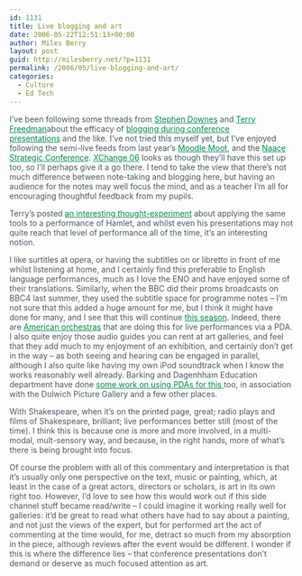 ```yaml
---
id: 1131
title: Live blogging and art
date: 2006-05-22T12:51:13+00:00
author: Miles Berry
layout: post
guid: http://milesberry.net/?p=1131
permalink: /2006/05/live-blogging-and-art/
categories:
  - Culture
  - Ed Tech
---
```

<p style="color: #495865;">
  I&#8217;ve been following some threads from <a style="color: #008947;" href="http://web.archive.org/web/20060612213500/http://halfanhour.blogspot.com/2006/05/missing-point.html">Stephen Downes</a> and <a style="color: #008947;" href="http://web.archive.org/web/20060612213500/http://terry-freedman.org.uk/artman/publish/article_701.php">Terry Freedman</a>about the efficacy of <a style="color: #008947;" href="http://web.archive.org/web/20060612213500/http://elgg.net/vinall/weblog/15414.html">blogging during conference presentations</a> and the like. I&#8217;ve not tried this myself yet, but I&#8217;ve enjoyed following the semi-live feeds from last year&#8217;s <a style="color: #008947;" href="http://web.archive.org/web/20060612213500/http://fraser.typepad.com/moodle/2005/08/moodlemoot_05.html">Moodle Moot</a>, and the <a style="color: #008947;" href="http://web.archive.org/web/20060612213500/http://conference.naaceblogs.org/">Naace Strategic Conference</a>. <a style="color: #008947;" href="http://web.archive.org/web/20060612213500/http://becta.org.uk/xchange2006/blog.cfm">XChange 06</a> looks as though they&#8217;ll have this set up too, so I&#8217;ll perhaps give it a go there. I tend to take the view that there&#8217;s not much difference between note-taking and blogging here, but having an audience for the notes may well focus the mind, and as a teacher I&#8217;m all for encouraging thoughtful feedback from my pupils.
</p>

<p style="color: #495865;">
  Terry&#8217;s posted <a style="color: #008947;" href="http://web.archive.org/web/20060612213500/http://terry-freedman.org.uk/artman/publish/article_704.php">an interesting thought-experiment</a> about applying the same tools to a performance of Hamlet, and whilst even his presentations may not quite reach that level of performance all of the time, it&#8217;s an interesting notion.
</p>

<p style="color: #495865;">
  I like surtitles at opera, or having the subtitles on or libretto in front of me whilst listening at home, and I certainly find this preferable to English language performances, much as I love the ENO and have enjoyed some of their translations. Similarly, when the BBC did their proms broadcasts on BBC4 last summer, they used the subtitle space for programme notes &#8211; I&#8217;m not sure that this added a huge amount for me, but I think it might have done for many, and I see that this will continue <a style="color: #008947;" href="http://web.archive.org/web/20060612213500/http://www.bbc.co.uk/proms/radiotv/interactive.shtml">this season</a>. Indeed, there are <a style="color: #008947;" href="http://web.archive.org/web/20060612213500/http://www.npr.org/templates/story/story.php?storyId=1434167">American orchestras</a> that are doing this for live performances via a PDA. I also quite enjoy those audio guides you can rent at art galleries, and feel that they add much to my enjoyment of an exhibition, and certainly don&#8217;t get in the way &#8211; as both seeing and hearing can be engaged in parallel, although I also quite like having my own iPod soundtrack when I know the works reasonably well already. Barking and Dagenhham Education department have done <a style="color: #008947;" href="http://web.archive.org/web/20060612213500/http://www.barking-dagenham.gov.uk/9-cias/ict-team/ict-team-pda.html">some work on using PDAs for this </a>too, in association with the Dulwich Picture Gallery and a few other places.
</p>

<p style="color: #495865;">
  With Shakespeare, when it&#8217;s on the printed page, great; radio plays and films of Shakespeare, brilliant; live performances better still (most of the time). I think this is because one is more and more involved, in a multi-modal, mult-sensory way, and because, in the right hands, more of what&#8217;s there is being brought into focus.
</p>

<p style="color: #495865;">
  Of course the problem with all of this commentary and interpretation is that it&#8217;s usually only one perspective on the text, music or painting, which, at least in the case of a great actors, directors or scholars, is art in its own right too. However, I&#8217;d love to see how this would work out if this side channel stuff became read/write &#8211; I could imagine it working really well for galleries: it&#8217;d be great to read what others have had to say about a painting, and not just the views of the expert, but for performed art the act of commenting at the time would, for me, detract so much from my absorption in the piece, although reviews after the event would be different. I wonder if this is where the difference lies &#8211; that conference presentations don&#8217;t demand or deserve as much focused attention as art.
</p>